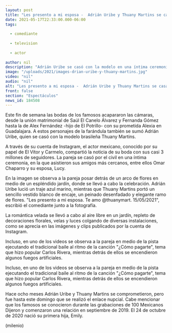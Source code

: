 ```yaml
---
layout: post
title: "Les presento a mi esposa -  Adrián Uribe y Thuany Martins se casan; así fue la boda"
date: 2021-05-17T22:33:00.000-06:00
tags:
  
  - comediante
  
  - television
  
  - actor
  
author: nil
description: "Adrián Uribe se casó con la modelo en una íntima ceremonia por el civil que se llevó a cabo en un jardín. "
image: "/uploads/2021/images-drian-uribe-y-thuany-martins.jpg"
video: "nil"
audio: "nil"
alt: "Les presento a mi esposa -  Adrián Uribe y Thuany Martins se casan; así fue la boda"
front: false
section: "Espectáculos"
news_id: 184508
---
```


Este fin de semana las bodas de los famosos acapararon las cámaras, desde la unión matrimonial de Saúl El Canelo Álvarez y Fernanda Gómez hasta la de Alex Fernández -hijo de El Potrillo- con su prometida Alexia en Guadalajara. A estos personajes de la farándula también se sumó Adrián Uribe, quien se casó con la modelo brasileña Thuany Martins.  

A través de su cuenta de Instagram, el actor mexicano, conocido por su papel de El Vítor y Carmelo, compartió la noticia de su boda con sus casi 3 millones de seguidores. La pareja se casó por el civil en una íntima ceremonia, en la que asistieron sus amigos más cercanos, entre ellos Omar Chaparro y su esposa, Lucy.  

En la imagen se observa a la pareja posar detrás de un arco de flores en medio de un espléndido jardín, donde se llevó a cabo la celebración. Adrián Uribe lució un traje azul marino, mientras que Thuany Martins portó un sencillo vestido blanco de encaje, un peinado desenfadado y elegante ramo de flores. "Les presento a mi esposa. Te amo @thuanymart. 15/05/2021", escribió el comediante junto a la fotografía.  

La romántica velada se llevó a cabo al aire libre en un jardín, repleto de decoraciones florales, velas y luces colgando de diversas instalaciones, como se aprecia en las imágenes y clips publicados por la cuenta de Instagram.

Incluso, en uno de los videos se observa a la pareja en medio de la pista ejecutando el tradicional baile al ritmo de la canción "¿Cómo pagarte", tema que hizo popular Carlos Rivera, mientras detrás de ellos se encendieron algunos fuegos artificiales.  

Incluso, en uno de los videos se observa a la pareja en medio de la pista ejecutando el tradicional baile al ritmo de la canción "¿Cómo pagarte", tema que hizo popular Carlos Rivera, mientras detrás de ellos se encendieron algunos fuegos artificiales.  

Hace ocho meses Adrián Uribe y Thuany Martins se comprometieron, pero fue hasta este domingo que se realizó el enlace nupcial. Cabe mencionar que los famosos se conocieron durante las grabaciones de 100 Mexicanos Dijeron y comenzaron una relación en septiembre de 2019. El 24 de octubre de 2020 nació su primera hija, Emily.  

(milenio)